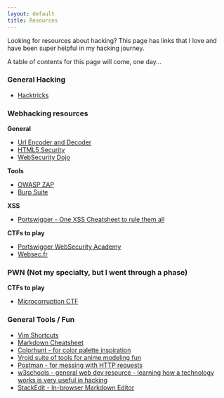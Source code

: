 ```yaml
---
layout: default
title: Resources
---
```


Looking for resources about hacking? This page has links that I love and have been super helpful in my hacking journey. 

A table of contents for this page will come, one day...


### General Hacking
- [Hacktricks](https://book.hacktricks.xyz/)

### Webhacking resources 
**General**
- [Url Encoder and Decoder](https://meyerweb.com/eric/tools/dencoder/)
- [HTML5 Security](https://html5sec.org/)
- [WebSecurity Dojo](https://www.mavensecurity.com/resources/web-security-dojo)

**Tools**
- [OWASP ZAP](https://www.zaproxy.org/)
- [Burp Suite](https://portswigger.net/burp)

**XSS**
- [Portswigger - One XSS Cheatsheet to rule them all](https://portswigger.net/research/one-xss-cheatsheet-to-rule-them-all)

**CTFs to play**
- [Portswigger WebSecurity Academy](https://portswigger.net/web-security)
- [Websec.fr](http://websec.fr/)

### PWN (Not my specialty, but I went through a phase)
**CTFs to play**
- [Microcorruption CTF](https://microcorruption.com/login)


### General Tools / Fun
- [Vim Shortcuts](https://alvinalexander.com/linux/vi-vim-editor-end-of-line/#:~:text=Short%20answer%3A%20When%20in%20vi,end%20of%20the%20current%20line.)
- [Markdown Cheatsheet](https://github.com/adam-p/markdown-here/wiki/Markdown-Cheatsheet)
- [Colorhunt - for color palette inspiration](https://colorhunt.co/)
- [Vroid suite of tools for anime modeling fun](https://vroid.com/en/)
- [Postman - for messing with HTTP requests](https://www.postman.com/)
- [w3schools - general web dev resource - learning how a technology works is very useful in hacking](https://www.w3schools.com/)
- [StackEdit - In-browser Markdown Editor](https://stackedit.io/)

